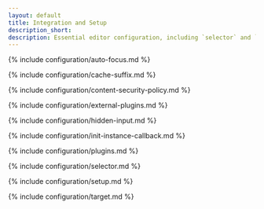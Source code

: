 ```yaml
---
layout: default
title: Integration and Setup
description_short:
description: Essential editor configuration, including `selector` and `plugins` keys.
---
```


{% include configuration/auto-focus.md %}

{% include configuration/cache-suffix.md %}

{% include configuration/content-security-policy.md %}

{% include configuration/external-plugins.md %}

{% include configuration/hidden-input.md %}

{% include configuration/init-instance-callback.md %}

{% include configuration/plugins.md %}

{% include configuration/selector.md %}

{% include configuration/setup.md %}

{% include configuration/target.md %}
